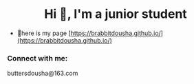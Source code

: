 <h1 align="center">Hi 👋, I'm a junior student</h1>

- 📝here is my page [https://brabbitdousha.github.io/](https://brabbitdousha.github.io/)

<h3 align="left">Connect with me:</h3> buttersdousha@163.com
<p align="left">
</p>
